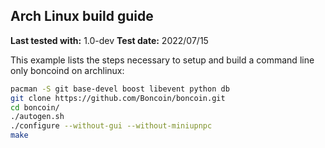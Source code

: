 Arch Linux build guide
----------------------

**Last tested with:** 1.0-dev
**Test date:** 2022/07/15

This example lists the steps necessary to setup and build a command line only
boncoind on archlinux:

```sh
pacman -S git base-devel boost libevent python db
git clone https://github.com/Boncoin/boncoin.git
cd boncoin/
./autogen.sh
./configure --without-gui --without-miniupnpc
make
```
